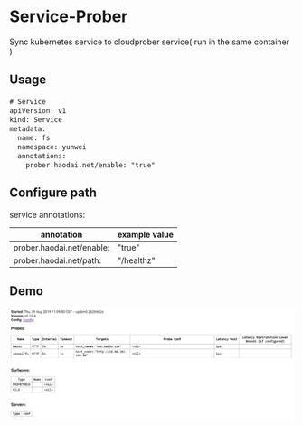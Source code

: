 # Service-Prober

Sync kubernetes service to cloudprober service( run in the same container )

## Usage

```
# Service
apiVersion: v1
kind: Service
metadata:
  name: fs
  namespace: yunwei
  annotations:
    prober.haodai.net/enable: "true"
```

## Configure path

service annotations:

| annotation | example value |
|---|--|
|prober.haodai.net/enable: | "true" |
|prober.haodai.net/path: | "/healthz" |


## Demo

![cloudprober status](doc/status.png)